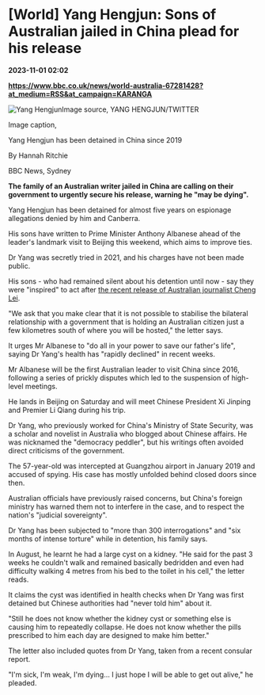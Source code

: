 # [World] Yang Hengjun: Sons of Australian jailed in China plead for his release

**2023-11-01 02:02**

**https://www.bbc.co.uk/news/world-australia-67281428?at_medium=RSS&at_campaign=KARANGA**

![Yang Hengjun](https://ichef.bbci.co.uk/news/976/cpsprodpb/6A04/production/_105304172_dkw3dluuwaama3d.jpg)Image source, YANG HENGJUN/TWITTER

Image caption,

Yang Hengjun has been detained in China since 2019

By Hannah Ritchie

BBC News, Sydney

**The family of an Australian writer jailed in China are calling on their government to urgently secure his release, warning he "may be dying".**

Yang Hengjun has been detained for almost five years on espionage allegations denied by him and Canberra.

His sons have written to Prime Minister Anthony Albanese ahead of the leader's landmark visit to Beijing this weekend, which aims to improve ties.

Dr Yang was secretly tried in 2021, and his charges have not been made public.

His sons - who had remained silent about his detention until now - say they were "inspired" to act after [the recent release of Australian journalist Cheng Lei](https://www.bbc.com/news/world-australia-67074992).

"We ask that you make clear that it is not possible to stabilise the bilateral relationship with a government that is holding an Australian citizen just a few kilometres south of where you will be hosted," the letter says.

It urges Mr Albanese to "do all in your power to save our father's life", saying Dr Yang's health has "rapidly declined" in recent weeks.

Mr Albanese will be the first Australian leader to visit China since 2016, following a series of prickly disputes which led to the suspension of high-level meetings.

He lands in Beijing on Saturday and will meet Chinese President Xi Jinping and Premier Li Qiang during his trip.

Dr Yang, who previously worked for China's Ministry of State Security, was a scholar and novelist in Australia who blogged about Chinese affairs. He was nicknamed the "democracy peddler", but his writings often avoided direct criticisms of the government.

The 57-year-old was intercepted at Guangzhou airport in January 2019 and accused of spying. His case has mostly unfolded behind closed doors since then.

Australian officials have previously raised concerns, but China's foreign ministry has warned them not to interfere in the case, and to respect the nation's "judicial sovereignty".

Dr Yang has been subjected to "more than 300 interrogations" and "six months of intense torture" while in detention, his family says.

In August, he learnt he had a large cyst on a kidney. "He said for the past 3 weeks he couldn't walk and remained basically bedridden and even had difficulty walking 4 metres from his bed to the toilet in his cell," the letter reads.

It claims the cyst was identified in health checks when Dr Yang was first detained but Chinese authorities had "never told him" about it.

"Still he does not know whether the kidney cyst or something else is causing him to repeatedly collapse. He does not know whether the pills prescribed to him each day are designed to make him better."

The letter also included quotes from Dr Yang, taken from a recent consular report.

"I'm sick, I'm weak, I'm dying… I just hope I will be able to get out alive," he pleaded.